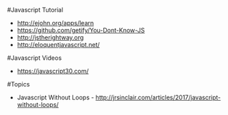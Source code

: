 #Javascript Tutorial
* http://ejohn.org/apps/learn
* https://github.com/getify/You-Dont-Know-JS
* http://jstherightway.org
* http://eloquentjavascript.net/

#Javascript Videos
* https://javascript30.com/

#Topics
* Javascript Without Loops - http://jrsinclair.com/articles/2017/javascript-without-loops/
